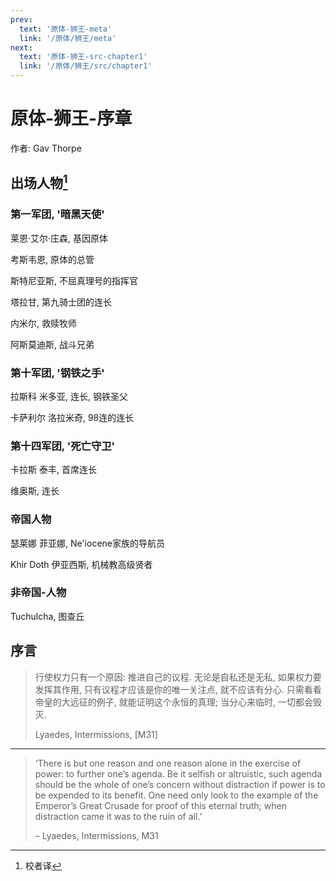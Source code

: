 ```yaml
---
prev:
  text: '原体-狮王-meta'
  link: '/原体/狮王/meta'
next:
  text: '原体-狮王-src-chapter1'
  link: '/原体/狮王/src/chapter1'
---
```


# 原体-狮王-序章

作者: Gav Thorpe

## 出场人物[^1]

### 第一军团, '暗黑天使'

莱恩·艾尔·庄森, 基因原体

考斯韦恩, 原体的总管

斯特尼亚斯, 不屈真理号的指挥官

塔拉甘, 第九骑士团的连长

内米尔, 救赎牧师

阿斯莫迪斯, 战斗兄弟

### 第十军团, '钢铁之手'

拉斯科 米多亚, 连长, 钢铁圣父

卡萨利尔 洛拉米奇, 98连的连长

### 第十四军团, '死亡守卫'

卡拉斯 泰丰, 首席连长

维奥斯, 连长

### 帝国人物

瑟莱娜 菲亚娜, Ne'iocene家族的导航员

Khir Doth 伊亚西斯, 机械教高级贤者

### 非帝国-人物

Tuchulcha, 图查丘

## 序言

> 行使权力只有一个原因: 推进自己的议程. 无论是自私还是无私, 如果权力要发挥其作用, 只有议程才应该是你的唯一关注点, 就不应该有分心. 只需看看帝皇的大远征的例子, 就能证明这个永恒的真理; 当分心来临时, 一切都会毁灭.
>
> Lyaedes, Intermissions, [M31]

--------

> ‘There is but one reason and one reason alone in the exercise of power: to further one’s agenda. Be it selfish or altruistic, such agenda should be the whole of one’s concern without distraction if power is to be expended to its benefit. One need only look to the example of the Emperor’s Great Crusade for proof of this eternal truth; when distraction came it was to the ruin of all.’
>
>– Lyaedes, Intermissions, M31

[^1]: 校者译

